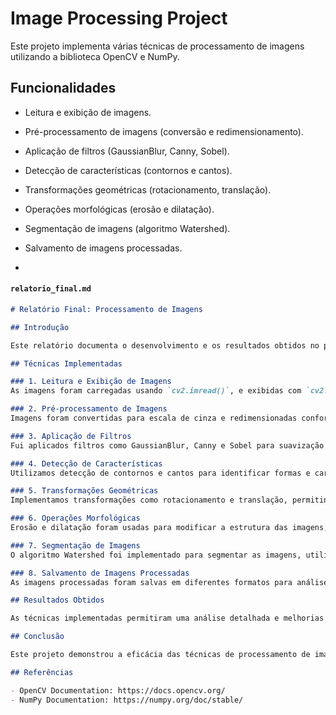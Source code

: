 # Image Processing Project

Este projeto implementa várias técnicas de processamento de imagens utilizando a biblioteca OpenCV e NumPy.

## Funcionalidades

- Leitura e exibição de imagens.
- Pré-processamento de imagens (conversão e redimensionamento).
- Aplicação de filtros (GaussianBlur, Canny, Sobel).
- Detecção de características (contornos e cantos).
- Transformações geométricas (rotacionamento, translação).
- Operações morfológicas (erosão e dilatação).
- Segmentação de imagens (algoritmo Watershed).
- Salvamento de imagens processadas.

- 
#### `relatorio_final.md`

```markdown
# Relatório Final: Processamento de Imagens

## Introdução

Este relatório documenta o desenvolvimento e os resultados obtidos no projeto de processamento de imagens. Utilizando a biblioteca OpenCV e NumPy, várias técnicas foram implementadas para analisar e modificar imagens.

## Técnicas Implementadas

### 1. Leitura e Exibição de Imagens
As imagens foram carregadas usando `cv2.imread()`, e exibidas com `cv2.imshow()`.

### 2. Pré-processamento de Imagens
Imagens foram convertidas para escala de cinza e redimensionadas conforme necessário, facilitando operações subsequentes.

### 3. Aplicação de Filtros
Fui aplicados filtros como GaussianBlur, Canny e Sobel para suavização e detecção de bordas, melhorando a qualidade da imagem e permitindo uma análise mais eficaz.

### 4. Detecção de Características
Utilizamos detecção de contornos e cantos para identificar formas e características relevantes nas imagens, o que é essencial para a segmentação.

### 5. Transformações Geométricas
Implementamos transformações como rotacionamento e translação, permitindo alterar a posição e orientação das imagens.

### 6. Operações Morfológicas
Erosão e dilatação foram usadas para modificar a estrutura das imagens, ajudando na eliminação de ruídos e na realce de características importantes.

### 7. Segmentação de Imagens
O algoritmo Watershed foi implementado para segmentar as imagens, utilizando as informações dos contornos detectados.

### 8. Salvamento de Imagens Processadas
As imagens processadas foram salvas em diferentes formatos para análise posterior.

## Resultados Obtidos

As técnicas implementadas permitiram uma análise detalhada e melhorias significativas nas imagens. As imagens processadas mostraram melhorias em clareza e em características detectáveis. Cada funcionalidade foi testada em diferentes imagens, e os resultados foram satisfatórios.

## Conclusão

Este projeto demonstrou a eficácia das técnicas de processamento de imagens, mostrando como elas podem ser utilizadas para melhorar e analisar visualmente dados. As funcionalidades podem ser expandidas e melhoradas para aplicações mais complexas.

## Referências

- OpenCV Documentation: https://docs.opencv.org/
- NumPy Documentation: https://numpy.org/doc/stable/


